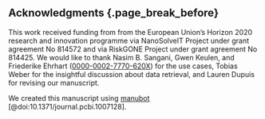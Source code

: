 ## Acknowledgments {.page_break_before}

This work received funding from from the European Union’s Horizon 2020 research and innovation programme
via NanoSolveIT Project under grant agreement No 814572 and
via RiskGONE Project under grant agreement No 814425.
We would like to thank 
Nasim B. Sangani, 
Gwen Keulen, and 
Friederike Ehrhart ([0000-0002-7770-620X](https://orcid.org/0000-0002-7770-620X))
for the use cases, Tobias Weber for the insightful discussion about data retrieval, and Lauren Dupuis for revising our manuscript.

We created this manuscript using [manubot](https://manubot.org/) [@doi:10.1371/journal.pcbi.1007128].
